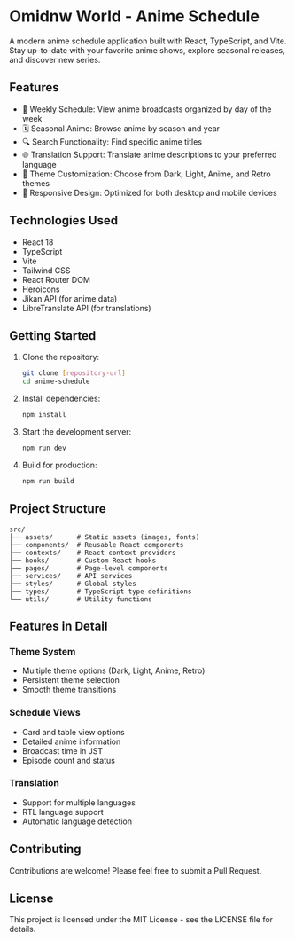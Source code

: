 # Omidnw World - Anime Schedule

A modern anime schedule application built with React, TypeScript, and Vite. Stay up-to-date with your favorite anime shows, explore seasonal releases, and discover new series.

## Features

- 📅 Weekly Schedule: View anime broadcasts organized by day of the week
- 🗓️ Seasonal Anime: Browse anime by season and year
- 🔍 Search Functionality: Find specific anime titles
- 🌐 Translation Support: Translate anime descriptions to your preferred language
- 🎨 Theme Customization: Choose from Dark, Light, Anime, and Retro themes
- 📱 Responsive Design: Optimized for both desktop and mobile devices

## Technologies Used

- React 18
- TypeScript
- Vite
- Tailwind CSS
- React Router DOM
- Heroicons
- Jikan API (for anime data)
- LibreTranslate API (for translations)

## Getting Started

1. Clone the repository:

   ```bash
   git clone [repository-url]
   cd anime-schedule
   ```

2. Install dependencies:

   ```bash
   npm install
   ```

3. Start the development server:

   ```bash
   npm run dev
   ```

4. Build for production:
   ```bash
   npm run build
   ```

## Project Structure

```
src/
├── assets/      # Static assets (images, fonts)
├── components/  # Reusable React components
├── contexts/    # React context providers
├── hooks/       # Custom React hooks
├── pages/       # Page-level components
├── services/    # API services
├── styles/      # Global styles
├── types/       # TypeScript type definitions
└── utils/       # Utility functions
```

## Features in Detail

### Theme System

- Multiple theme options (Dark, Light, Anime, Retro)
- Persistent theme selection
- Smooth theme transitions

### Schedule Views

- Card and table view options
- Detailed anime information
- Broadcast time in JST
- Episode count and status

### Translation

- Support for multiple languages
- RTL language support
- Automatic language detection

## Contributing

Contributions are welcome! Please feel free to submit a Pull Request.

## License

This project is licensed under the MIT License - see the LICENSE file for details.
